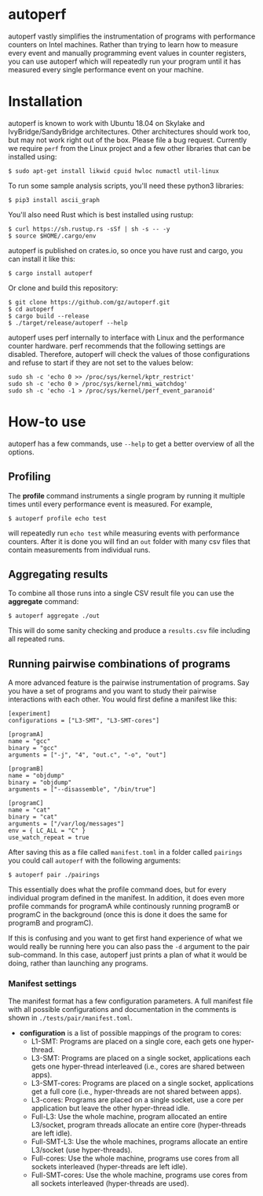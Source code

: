 # autoperf

autoperf vastly simplifies the instrumentation of programs with performance
counters on Intel machines. Rather than trying to learn how to measure every
event and manually programming event values in counter registers, you can use
autoperf which will repeatedly run your program until it has
measured every single performance event on your machine.

# Installation

autoperf is known to work with Ubuntu 18.04 on Skylake and
IvyBridge/SandyBridge architectures. Other architectures should work too, but
may not work right out of the box. Please file a bug request. Currently we
require `perf` from the Linux project and a few other libraries that can be
installed using:

```
$ sudo apt-get install likwid cpuid hwloc numactl util-linux
```

To run some sample analysis scripts, you'll need these python3 libraries:
```
$ pip3 install ascii_graph
```

You'll also need Rust which is best installed using rustup:
```
$ curl https://sh.rustup.rs -sSf | sh -s -- -y
$ source $HOME/.cargo/env
```

autoperf is published on crates.io, so once you have rust and cargo, you can
install it like this:
```
$ cargo install autoperf
```

Or clone and build this repository:
```
$ git clone https://github.com/gz/autoperf.git
$ cd autoperf
$ cargo build --release
$ ./target/release/autoperf --help
```

autoperf uses perf internally to interface with Linux and the performance
counter hardware. perf recommends that the following settings are disabled.
Therefore, autoperf will check the values of those configurations and refuse to
start if they are not set to the values below:
```
sudo sh -c 'echo 0 >> /proc/sys/kernel/kptr_restrict'
sudo sh -c 'echo 0 > /proc/sys/kernel/nmi_watchdog'
sudo sh -c 'echo -1 > /proc/sys/kernel/perf_event_paranoid'
```

# How-to use

autoperf has a few commands, use `--help` to get a better overview of all the
options.

## Profiling

The **profile** command instruments a single program by running it multiple times
until every performance event is measured. For example,
```
$ autoperf profile echo test
```
will repeatedly run `echo test` while measuring events with performance
counters. After it is done you will find an `out` folder with many csv files
that contain measurements from individual runs.

## Aggregating results

To combine all those runs into a single CSV result file you can use the
**aggregate** command: 
```
$ autoperf aggregate ./out
``` 
This will do some sanity checking and produce a `results.csv` file including 
all repeated runs.

## Running pairwise combinations of programs

A more advanced feature is the pairwise instrumentation of programs.
Say you have a set of programs and you want to study their pairwise 
interactions with each other. You would first define a manifest like this:

```
[experiment]
configurations = ["L3-SMT", "L3-SMT-cores"]

[programA]
name = "gcc"
binary = "gcc"
arguments = ["-j", "4", "out.c", "-o", "out"]

[programB]
name = "objdump"
binary = "objdump"
arguments = ["--disassemble", "/bin/true"]

[programC]
name = "cat"
binary = "cat"
arguments = ["/var/log/messages"]
env = { LC_ALL = "C" }
use_watch_repeat = true
```

After saving this as a file called `manifest.toml` in a folder called
`pairings` you could call `autoperf` with the following arguments:

```
$ autoperf pair ./pairings
```

This essentially does what the profile command does, but for every individual
program defined in the manifest. In addition, it does even more profile
commands for programA while continously running programB or programC in the
background (once this is done it does the same for programB and programC).

If this is confusing and you want to get first hand experience of what we would
really be running here you can also pass the `-d` argument to the pair
sub-command. In this case, autoperf just prints a plan of what it would be
doing, rather than launching any programs.

### Manifest settings

The manifest format has a few configuration parameters. A full manifest file with
all possible configurations and documentation in the comments is shown in 
`./tests/pair/manifest.toml`.

* **configuration** is a list of possible mappings of the program to cores:
  * L1-SMT: Programs are placed on a single core, each gets one hyper-thread.
  * L3-SMT: Programs are placed on a single socket, applications each gets one hyper-thread interleaved (i.e., cores are shared between apps).
  * L3-SMT-cores: Programs are placed on a single socket, applications get a full core (i.e., hyper-threads are not shared between apps).
  * L3-cores: Programs are placed on a single socket, use a core per application but leave the other hyper-thread idle.
  * Full-L3: Use the whole machine, program allocated an entire L3/socket, program threads allocate an entire core (hyper-threads are left idle).
  * Full-SMT-L3: Use the whole machines, programs allocate an entire L3/socket (use hyper-threads).
  * Full-cores: Use the whole machine, programs use cores from all sockets interleaved (hyper-threads are left idle).
  * Full-SMT-cores: Use the whole machine, programs use cores from all sockets interleaved (hyper-threads are used).

